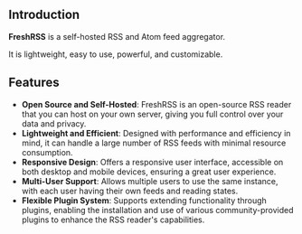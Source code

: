 ## Introduction

**FreshRSS** is a self-hosted RSS and Atom feed aggregator. 

It is lightweight, easy to use, powerful, and customizable.

## Features

- **Open Source and Self-Hosted**: FreshRSS is an open-source RSS reader that you can host on your own server, giving you full control over your data and privacy.
- **Lightweight and Efficient**: Designed with performance and efficiency in mind, it can handle a large number of RSS feeds with minimal resource consumption.
- **Responsive Design**: Offers a responsive user interface, accessible on both desktop and mobile devices, ensuring a great user experience.
- **Multi-User Support**: Allows multiple users to use the same instance, with each user having their own feeds and reading states.
- **Flexible Plugin System**: Supports extending functionality through plugins, enabling the installation and use of various community-provided plugins to enhance the RSS reader's capabilities.
